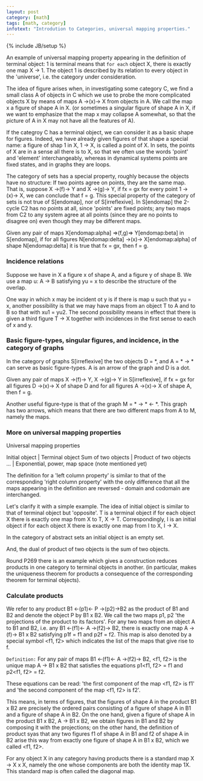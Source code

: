```yaml
---
layout: post
category: [math]
tags: [math, category]
infotext: "Introdution to Categories, universal mapping properties."
---
```

{% include JB/setup %}

An example of universal mapping property appearing 
in the definition of terminal object: 1 is terminal 
means that `for each` object X, there is exactly one 
map X -> 1. The object 1 is described by its relation 
to every object in the 'universe', i.e. the category 
under consideration.

The idea of figure arises when, in investigating some 
category C, we find a small class A of objects in C which 
we use to probe the more complicated objects X by 
means of maps A ->(x)-> X from objects in A. We call 
the map x a figure of shape A in X. (or sometimes 
a singular figure of shape A in X, if we want to 
emphasize that the map x may collapse A somewhat, so 
that the picture of A in X may not have all the features 
of A).

If the categroy C has a terminal object, we can consider 
it as a basic shape for figures. Indeed, we have already 
given figures of that shape a special name: a figure of 
shap 1 in X, 1 -> X, is called a point of X. In sets, the points 
of X are in a sense all there is to X, so that we often use the 
words 'point' and 'element' interchangeably, whereas in 
dynamical systems points are fixed states, and in 
graphs they are loops.

The category of sets has a special property, roughly because the objects have no structure: If two points 
agree on points, they are the same map. That is, suppose X ->(f)-> Y and X ->(g)-> Y, if fx = gx for every 
point 1 ->(x)-> X, we can conclude that f = g. This special property of the category of sets is not true of 
S[endomap], nor of S[irreflexive]. In S[endomap] the 
2-cycle C2 has no points at all, since 'points' are fixed 
points; any two maps from C2 to any system agree at all points (since 
they are no points to disagree on) even though they 
may be different maps.

Given any pair of maps X[endomap:alpha] =>(f,g)=> Y[endomap:beta] 
in S[endomap], if for all figures N[endomap:delta] ->(x)-> X[endomap:alpha] 
of shape N[endomap:delta] it is true that fx = gx, then f = g.

### Incidence relations

Suppose we have in X a figure x of shape A, and a 
figure y of shape B. We use a map u: A -> B satisfying 
yu = x to describe the structure of the overlap.

One way in which x may be incident ot y is if there is 
map u such that yu = x, another possibility is that 
we may have maps from an object T to A and to B so 
that with xu1 = yu2. The second possibility means 
in effect that there is given a third figure T -> X 
together with incidences in the first sense to each 
of x and y.

### Basic figure-types, singular figures, and incidence, in the category of graphs

In the category of graphs S[irreflexive] the two objects 
D = *, and A = * -> * can serve as basic figure-types. 
A is an arrow of the graph and D is a dot.

Given any pair of maps X ->(f)-> Y, X ->(g)-> Y in 
S[irreflexive], if fx = gx for all figures D ->(x)-> X 
of shape D and for all figures A ->(x)-> X of shape 
A, then f = g.

Another useful figure-type is that of the graph M = * -> * <- *. 
This graph has two arrows, which means that there are 
two different maps from A to M, namely the maps.

### More on universal mapping properties

Universal mapping properties

Initial object | Terminal object
Sum of two objects | Product of two objects
... | Exponential, power, map space (note mentioned yet)

The definition for a 'left column property' is similar to 
that of the corresponding 'right column property' with 
the only difference that all the maps appearing in the 
definition are reversed - domain and codomain are interchanged.

Let's clarify it with a simple example. The idea of initial 
object is similar to that of terminal object but 'opposite'. 
T is a terminal object if for each object X there is exactly 
one map from X to T, X -> T. Correspondingly, I is an 
initial object if for each object X there is exactly one 
map from I to X, I -> X.

In the category of abstract sets an initial object is an empty set.

And, the dual of product of two objects is the sum of two objects.

Round P269 there is an example which gives a construction reduces 
products in one category to terminal objects in another. (in particular, 
makes the uniqueness theorem for products a consequence of the 
corresponding theorem for terminal objects).

### Calculate products

We refer to any product B1 <-(p1)<- P ->(p2)->B2 as the product 
of B1 and B2 and denote the object P by B1 x B2. We call the two 
maps p1, p2 'the projections of the product to its factors'. For 
any two maps from an object A to B1 and B2, i.e. any B1 <-(f1)<- A ->(f2)-> B2, 
there is exactly one map A ->(f)-> B1 x B2 satisfying p1f = f1 and 
p2f = f2. This map is also denoted by a special symbol <f1, f2> which 
indicates the list of the maps that give rise to f.

`Definition:` For any pair of maps B1 <-(f1)<- A ->(f2)-> B2, <f1, f2> is 
the unique map A -> B1 x B2 that satisfies the equations 
p1<f1, f2> = f1 and p2<f1, f2> = f2.

These equations can be read: 'the first component of the map <f1, f2> is f1' and 
'the second component of the map <f1, f2> is f2'.

This means, in terms of figures, that the figures of shape A in 
the product B1 x B2 are precisely the ordered pairs 
consisting of a figure of shape A in B1 and a figure of 
shape A in B2. On the one hand, given a figure of shape A in 
the product B1 x B2, A -> B1 x B2, we obtain figures in B1 and 
B2 by composing it with the projections; on the other hand, the 
definition of product syas that any two figures f1 of shape A in 
B1 and f2 of shape A in B2 arise this way from exactly one figure 
of shape A in B1 x B2, which we called <f1, f2>.

For any object X in any category having products there is 
a standard map X -> X x X, namely the one whose components 
are both the identity map 1X. This standard map is often called 
the diagonal map.
